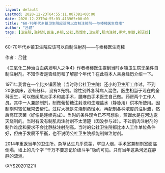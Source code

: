 ```yaml
---
layout: default
Lastmod: 2020-12-23T04:55:11.007381+00:00
date: 2020-12-23T04:55:03.413965+00:00
title: "60-70年代乡镇卫生院应该可以自制注射剂——与棒棒医生商榷"
author: "吕健"
tags: [卫生院,注射剂,医生,乡镇,公社,蒸馏水,卫生所,肌肉注射,手术,制做,新语丝]
---
```


60-70年代乡镇卫生院应该可以自制注射剂——与棒棒医生商榷

作者：吕健

《三氧化二砷治白血病发明人之争4》作者棒棒医生提到当时乡镇卫生院无条件自制注射剂。不知作者是否经历和了解那个年代？在此将本人亲身经历介绍一下。

1971年我曾在一个比乡镇医院（当时称公社卫生院）还小的卫生所工作过。不到20张病床，没有分科，没有X光机。除性别外各科病人混住。医生相当于现在的全科医生，可以做阑尾炎手术和疝手术，腰麻由手术医生自己做。药房两个工作人员。其中一人兼顾制剂，制做葡萄糖注射液和生理盐水（静脉用）供本所使用。因制剂时较忙我常去帮忙。过程大概是先烧制蒸馏水，再配制各种浓度的注射液，然后高压灭菌（好像是连续完成）。当时的条件现今已不可想象，蒸馏水是在河边露天烧制的。当时有没有制肌肉注射剂不太清楚（因没参与过）。不过肌肉注射剂的制作难度和要求不会比静脉注射剂高。当时的公社卫生院都比本人工作单位条件好，但由于发展不平衡，也不说明公社卫生院都能制做注射剂。

2014年重返当年的卫生所。杂草丛生几乎荒芜，罕见人烟，手术室兼制剂室面临倒塌，墙上的几个字 “千万不要忘记阶级斗争”隐约可见。只有当年这条河还在静静的流淌。

(XYS20201221)

